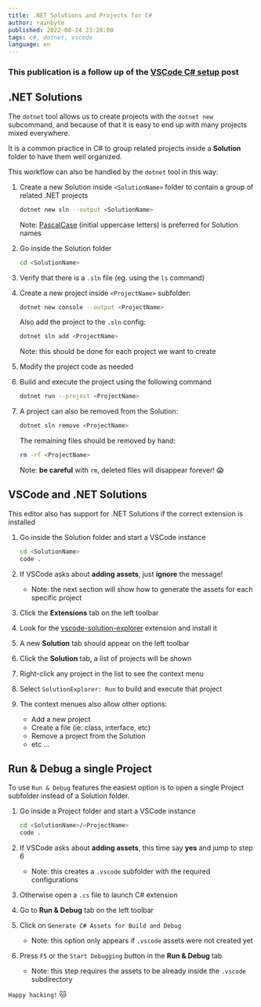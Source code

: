 ```yaml
---
title: .NET Solutions and Projects for C#
author: rainbyte
published: 2022-08-24 23:28:00
tags: c#, dotnet, vscode
language: en
---
```


### This publication is a follow up of the [VSCode C# setup](220824-01-vscode-csharp-setup.html) post

## .NET Solutions

The `dotnet` tool allows us to create projects with the `dotnet new` subcommand,
and because of that it is easy to end up with many projects mixed everywhere.

It is a common practice in C# to group related projects inside a **Solution**
folder to have them well organized.

This workflow can also be handled by the `dotnet` tool in this way:

1. Create a new Solution inside `<SolutionName>` folder to contain a group
   of related .NET projects

   ```sh
   dotnet new sln --output <SolutionName>
   ```

   Note: [PascalCase](https://en.wikipedia.org/wiki/Camel_case) (initial uppercase letters) is preferred for Solution names

2. Go inside the Solution folder

   ```sh
   cd <SolutionName>
   ```

3. Verify that there is a `.sln` file (eg. using the `ls` command)
4. Create a new project inside `<ProjectName>` subfolder:

   ```sh
   dotnet new console --output <ProjectName>
   ```

   Also add the project to the `.sln` config:

   ```sh
   dotnet sln add <ProjectName>
   ```

   Note: this should be done for each project we want to create

5. Modify the project code as needed
6. Build and execute the project using the following command

   ```sh
   dotnet run --project <ProjectName>
   ```

7. A project can also be removed from the Solution:

   ```sh
   dotnet sln remove <ProjectName>
   ```

   The remaining files should be removed by hand:

   ```sh
   rm -rf <ProjectName>
   ```

   Note: **be careful** with `rm`, deleted files will disappear forever! 😱

## VSCode and .NET Solutions

This editor also has support for .NET Solutions if the correct extension is installed

1. Go inside the Solution folder and start a VSCode instance

   ```sh
   cd <SolutionName>
   code .
   ```

2. If VSCode asks about **adding assets**, just **ignore** the message!
   - Note: the next section will show how to generate the assets for each specific project
3. Click the **Extensions** tab on the left toolbar
4. Look for the [vscode-solution-explorer](https://open-vsx.org/extension/fernandoescolar/vscode-solution-explorer) extension and install it
5. A new **Solution** tab should appear on the left toolbar
6. Click the **Solution** tab, a list of projects will be shown
7. Right-click any project in the list to see the context menu
8. Select `SolutionExplorer: Run` to build and execute that project
9. The context menues also allow other options:
   - Add a new project
   - Create a file (ie. class, interface, etc)
   - Remove a project from the Solution
   - etc ...

## Run & Debug a single Project

To use `Run & Debug` features the easiest option is to open a single Project
subfolder instead of a Solution folder.

1. Go inside a Project folder and start a VSCode instance

   ```sh
   cd <SolutionName>/<ProjectName>
   code .
   ```

2. If VSCode asks about **adding assets**, this time say **yes** and jump to step 6
   - Note: this creates a `.vscode` subfolder with the required configurations
3. Otherwise open a `.cs` file to launch C# extension
4. Go to **Run & Debug** tab on the left toolbar
5. Click on `Generate C# Assets for Build and Debug`
   - Note: this option only appears if `.vscode` assets were not created yet
6. Press `F5` or the `Start Debugging` button in the **Run & Debug** tab
   - Note: this step requires the assets to be already inside the `.vscode`
   subdirectory

`Happy hacking!` 🐱
